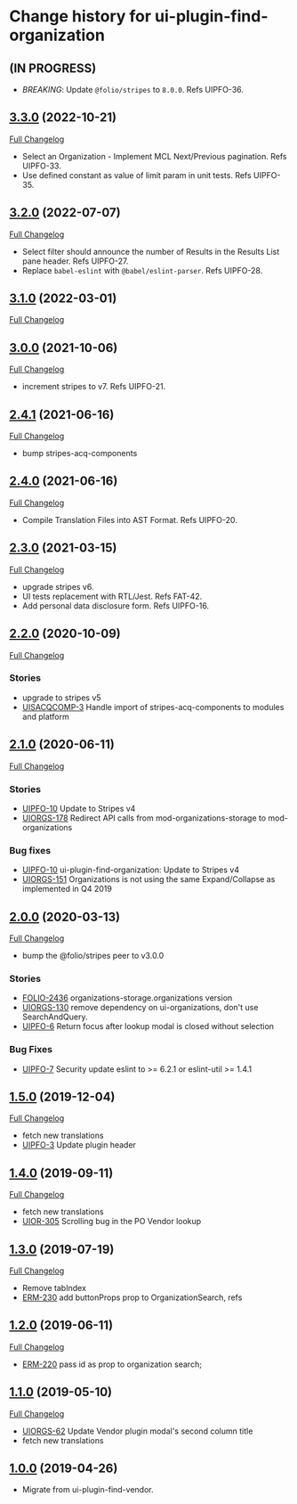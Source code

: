 # Change history for ui-plugin-find-organization

## (IN PROGRESS)

* *BREAKING*: Update `@folio/stripes` to `8.0.0`. Refs UIPFO-36.

## [3.3.0](https://github.com/folio-org/ui-plugin-find-organization/tree/v3.3.0) (2022-10-21)
[Full Changelog](https://github.com/folio-org/ui-plugin-find-organization/compare/v3.2.0...v3.3.0)

* Select an Organization - Implement MCL Next/Previous pagination. Refs UIPFO-33.
* Use defined constant as value of limit param in unit tests. Refs UIPFO-35.

## [3.2.0](https://github.com/folio-org/ui-plugin-find-organization/tree/v3.2.0) (2022-07-07)
[Full Changelog](https://github.com/folio-org/ui-plugin-find-organization/compare/v3.1.0...v3.2.0)

* Select filter should announce the number of Results in the Results List pane header. Refs UIPFO-27.
* Replace `babel-eslint` with `@babel/eslint-parser`. Refs UIPFO-28.

## [3.1.0](https://github.com/folio-org/ui-plugin-find-organization/tree/v3.1.0) (2022-03-01)
[Full Changelog](https://github.com/folio-org/ui-plugin-find-organization/compare/v3.0.0...v3.1.0)

## [3.0.0](https://github.com/folio-org/ui-plugin-find-organization/tree/v3.0.0) (2021-10-06)
[Full Changelog](https://github.com/folio-org/ui-plugin-find-organization/compare/v2.4.1...v3.0.0)

* increment stripes to v7. Refs UIPFO-21.

## [2.4.1](https://github.com/folio-org/ui-plugin-find-organization/tree/v2.4.1) (2021-06-16)
[Full Changelog](https://github.com/folio-org/ui-plugin-find-organization/compare/v2.4.0...v2.4.1)

* bump stripes-acq-components

## [2.4.0](https://github.com/folio-org/ui-plugin-find-organization/tree/v2.4.0) (2021-06-16)
[Full Changelog](https://github.com/folio-org/ui-plugin-find-organization/compare/v2.3.0...v2.4.0)

* Compile Translation Files into AST Format. Refs UIPFO-20.

## [2.3.0](https://github.com/folio-org/ui-plugin-find-organization/tree/v2.3.0) (2021-03-15)
[Full Changelog](https://github.com/folio-org/ui-plugin-find-organization/compare/v2.2.0...v2.3.0)

* upgrade stripes v6.
* UI tests replacement with RTL/Jest. Refs FAT-42.
* Add personal data disclosure form. Refs UIPFO-16.

## [2.2.0](https://github.com/folio-org/ui-plugin-find-organization/tree/v2.2.0) (2020-10-09)
[Full Changelog](https://github.com/folio-org/ui-plugin-find-organization/compare/v2.1.0...v2.2.0)

### Stories
* upgrade to stripes v5
* [UISACQCOMP-3](https://issues.folio.org/browse/UISACQCOMP-3) Handle import of stripes-acq-components to modules and platform

## [2.1.0](https://github.com/folio-org/ui-plugin-find-organization/tree/v2.1.0) (2020-06-11)
[Full Changelog](https://github.com/folio-org/ui-plugin-find-organization/compare/v2.0.0...v2.1.0)

### Stories
* [UIPFO-10](https://issues.folio.org/browse/UIPFO-10) Update to Stripes v4
* [UIORGS-178](https://issues.folio.org/browse/UIORGS-178) Redirect API calls from mod-organizations-storage to mod-organizations

### Bug fixes
* [UIPFO-10](https://issues.folio.org/browse/UIPFO-10) ui-plugin-find-organization: Update to Stripes v4
* [UIORGS-151](https://issues.folio.org/browse/UIORGS-151) Organizations is not using the same Expand/Collapse as implemented in Q4 2019

## [2.0.0](https://github.com/folio-org/ui-plugin-find-organization/tree/v2.0.0) (2020-03-13)
[Full Changelog](https://github.com/folio-org/ui-plugin-find-organization/compare/v1.5.0...v2.0.0)

* bump the @folio/stripes peer to v3.0.0

### Stories
* [FOLIO-2436](https://issues.folio.org/browse/FOLIO-2436) organizations-storage.organizations version
* [UIORGS-130](https://issues.folio.org/browse/UIORGS-130) remove dependency on ui-organizations, don't use SearchAndQuery.
* [UIPFO-6](https://issues.folio.org/browse/UIPFO-6) Return focus after lookup modal is closed without selection

### Bug Fixes
* [UIPFO-7](https://issues.folio.org/browse/UIPFO-7) Security update eslint to >= 6.2.1 or eslint-util >= 1.4.1

## [1.5.0](https://github.com/folio-org/ui-plugin-find-organization/tree/v1.5.0) (2019-12-04)
[Full Changelog](https://github.com/folio-org/ui-plugin-find-organization/compare/v1.4.0...v1.5.0)

* fetch new translations
* [UIPFO-3](https://issues.folio.org/browse/UIPFO-3) Update plugin header

## [1.4.0](https://github.com/folio-org/ui-plugin-find-organization/tree/v1.4.0) (2019-09-11)
[Full Changelog](https://github.com/folio-org/ui-plugin-find-organization/compare/v1.3.0...v1.4.0)

* fetch new translations
* [UIOR-305](https://issues.folio.org/browse/UIOR-305) Scrolling bug in the PO Vendor lookup

## [1.3.0](https://github.com/folio-org/ui-plugin-find-organization/tree/v1.3.0) (2019-07-19)
[Full Changelog](https://github.com/folio-org/ui-plugin-find-organization/compare/v1.2.0...v1.3.0)

* Remove tabIndex
* [ERM-230](https://issues.folio.org/browse/ERM-230) add buttonProps prop to OrganizationSearch, refs

## [1.2.0](https://github.com/folio-org/ui-plugin-find-organization/tree/v1.2.0) (2019-06-11)
[Full Changelog](https://github.com/folio-org/ui-plugin-find-organization/compare/v1.1.0...v1.2.0)
* [ERM-220](https://issues.folio.org/browse/ERM-220) pass id as prop to organization search;

## [1.1.0](https://github.com/folio-org/ui-plugin-find-organization/tree/v1.1.0) (2019-05-10)
[Full Changelog](https://github.com/folio-org/ui-plugin-find-organization/compare/v1.0.0...v1.1.0)

* [UIORGS-62](https://issues.folio.org/browse/UIORGS-62) Update Vendor plugin modal's second column title
* fetch new translations

## [1.0.0](https://github.com/folio-org/ui-plugin-find-organization/tree/v1.0.0) (2019-04-26)

* Migrate from ui-plugin-find-vendor.
